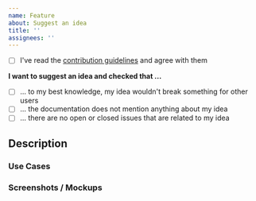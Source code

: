 ```yaml
---
name: Feature
about: Suggest an idea
title: ''
assignees: ''
---
```


- [ ] I've read the [contribution guidelines](https://github.com/luutp/{{cookiecutter.project_slug}}/blob/master/CONTRIBUTING.md) and agree with them

__I want to suggest an idea and checked that ...__

- [ ] ... to my best knowledge, my idea wouldn't break something for other users
- [ ] ... the documentation does not mention anything about my idea
- [ ] ... there are no open or closed issues that are related to my idea

## Description

<!-- Please provide a brief description of the feature -->

### Use Cases

<!-- Please describe how your suggestion would benefit you and other users -->

### Screenshots / Mockups

<!-- If applicable, provide some mockups or screenshots -->